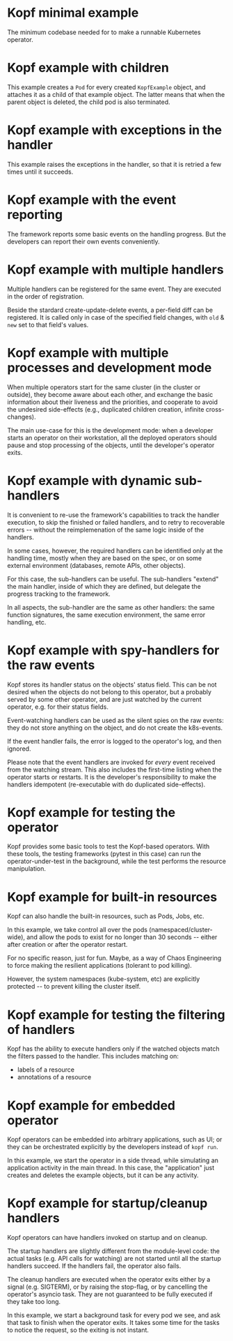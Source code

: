 # Kopf minimal example

The minimum codebase needed for to make a runnable Kubernetes operator.

# Kopf example with children

This example creates a `Pod` for every created `KopfExample` object,
and attaches it as a child of that example object. The latter means that
when the parent object is deleted, the child pod is also terminated.

# Kopf example with exceptions in the handler

This example raises the exceptions in the handler,
so that it is retried a few times until it succeeds.

# Kopf example with the event reporting

The framework reports some basic events on the handling progress.
But the developers can report their own events conveniently.

# Kopf example with multiple handlers

Multiple handlers can be registered for the same event.
They are executed in the order of registration.

Beside the stardard create-update-delete events, a per-field diff can be registered.
It is called only in case of the specified field changes,
with `old` & `new` set to that field's values.

# Kopf example with multiple processes and development mode

When multiple operators start for the same cluster (in the cluster or outside),
they become aware about each other, and exchange the basic information about
their liveness and the priorities, and cooperate to avoid the undesired
side-effects (e.g., duplicated children creation, infinite cross-changes).

The main use-case for this is the development mode: when a developer starts
an operator on their workstation, all the deployed operators should pause
and stop processing of the objects, until the developer's operator exits.

# Kopf example with dynamic sub-handlers

It is convenient to re-use the framework's capabilities to track
the handler execution, to skip the finished or failed handlers,
and to retry to recoverable errors -- without the reimplemenation
of the same logic inside of the handlers.

In some cases, however, the required handlers can be identified
only at the handling time, mostly when they are based on the spec,
or on some external environment (databases, remote APIs, other objects).

For this case, the sub-handlers can be useful. The sub-handlers "extend"
the main handler, inside of which they are defined, but delegate
the progress tracking to the framework.

In all aspects, the sub-handler are the same as other handlers:
the same function signatures, the same execution environment,
the same error handling, etc.

# Kopf example with spy-handlers for the raw events

Kopf stores its handler status on the objects' status field.
This can be not desired when the objects do not belong to this operator,
but a probably served by some other operator, and are just watched
by the current operator, e.g. for their status fields.

Event-watching handlers can be used as the silent spies on the raw events:
they do not store anything on the object, and do not create the k8s-events.

If the event handler fails, the error is logged to the operator's log,
and then ignored.

Please note that the event handlers are invoked for *every* event received
from the watching stream. This also includes the first-time listing when
the operator starts or restarts. It is the developer's responsibility to make
the handlers idempotent (re-executable with do duplicated side-effects).

# Kopf example for testing the operator

Kopf provides some basic tools to test the Kopf-based operators.
With these tools, the testing frameworks (pytest in this case)
can run the operator-under-test in the background, while the test
performs the resource manipulation.

# Kopf example for built-in resources

Kopf can also handle the built-in resources, such as Pods, Jobs, etc.

In this example, we take control all over the pods (namespaced/cluster-wide),
and allow the pods to exist for no longer than 30 seconds --
either after creation or after the operator restart.

For no specific reason, just for fun. Maybe, as a way of Chaos Engineering
to force making the resilient applications (tolerant to pod killing).

However, the system namespaces (kube-system, etc) are explicitly protected --
to prevent killing the cluster itself.

# Kopf example for testing the filtering of handlers

Kopf has the ability to execute handlers only if the watched objects
match the filters passed to the handler. This includes matching on:
* labels of a resource
* annotations of a resource

# Kopf example for embedded operator

Kopf operators can be embedded into arbitrary applications, such as UI;
or they can be orchestrated explicitly by the developers instead of `kopf run`.

In this example, we start the operator in a side thread, while simulating
an application activity in the main thread. In this case, the "application"
just creates and deletes the example objects, but it can be any activity.

# Kopf example for startup/cleanup handlers

Kopf operators can have handlers invoked on startup and on cleanup.

The startup handlers are slightly different from the module-level code:
the actual tasks (e.g. API calls for watching) are not started until
all the startup handlers succeed.
If the handlers fail, the operator also fails.

The cleanup handlers are executed when the operator exits either by a signal
(e.g. SIGTERM), or by raising the stop-flag, or by cancelling
the operator's asyncio task.
They are not guaranteed to be fully executed if they take too long.

In this example, we start a background task for every pod we see,
and ask that task to finish when the operator exits. It takes some time
for the tasks to notice the request, so the exiting is not instant.